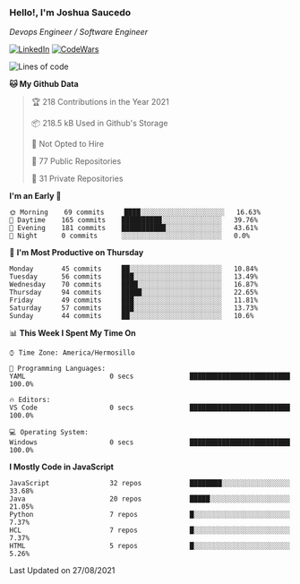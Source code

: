 ### Hello!, I'm Joshua Saucedo
*Devops Engineer / Software Engineer*  

[![LinkedIn](https://img.shields.io/badge/LinkedIn-0073b1?logo=linkedin&style=flat-square&logoColor=white)](https://www.linkedin.com/in/joshua-nathanael-saucedo-uriarte-bb0336169/)
[![CodeWars](https://www.codewars.com/users/joshuansu0897/badges/micro)](https://www.codewars.com/users/joshuansu0897)

<!--START_SECTION:waka-->
![Lines of code](https://img.shields.io/badge/From%20Hello%20World%20I%27ve%20Written-3.7%20million%20lines%20of%20code-blue)

**🐱 My Github Data** 

> 🏆 218 Contributions in the Year 2021
 > 
> 📦 218.5 kB Used in Github's Storage 
 > 
> 🚫 Not Opted to Hire
 > 
> 📜 77 Public Repositories 
 > 
> 🔑 31 Private Repositories  
 > 
**I'm an Early 🐤** 

```text
🌞 Morning    69 commits     ████░░░░░░░░░░░░░░░░░░░░░   16.63% 
🌆 Daytime    165 commits    ██████████░░░░░░░░░░░░░░░   39.76% 
🌃 Evening    181 commits    ███████████░░░░░░░░░░░░░░   43.61% 
🌙 Night      0 commits      ░░░░░░░░░░░░░░░░░░░░░░░░░   0.0%

```
📅 **I'm Most Productive on Thursday** 

```text
Monday       45 commits     ██░░░░░░░░░░░░░░░░░░░░░░░   10.84% 
Tuesday      56 commits     ███░░░░░░░░░░░░░░░░░░░░░░   13.49% 
Wednesday    70 commits     ████░░░░░░░░░░░░░░░░░░░░░   16.87% 
Thursday     94 commits     █████░░░░░░░░░░░░░░░░░░░░   22.65% 
Friday       49 commits     ███░░░░░░░░░░░░░░░░░░░░░░   11.81% 
Saturday     57 commits     ███░░░░░░░░░░░░░░░░░░░░░░   13.73% 
Sunday       44 commits     ██░░░░░░░░░░░░░░░░░░░░░░░   10.6%

```


📊 **This Week I Spent My Time On** 

```text
⌚︎ Time Zone: America/Hermosillo

💬 Programming Languages: 
YAML                     0 secs              █████████████████████████   100.0%

🔥 Editors: 
VS Code                  0 secs              █████████████████████████   100.0%

💻 Operating System: 
Windows                  0 secs              █████████████████████████   100.0%

```

**I Mostly Code in JavaScript** 

```text
JavaScript               32 repos            ████████░░░░░░░░░░░░░░░░░   33.68% 
Java                     20 repos            █████░░░░░░░░░░░░░░░░░░░░   21.05% 
Python                   7 repos             █░░░░░░░░░░░░░░░░░░░░░░░░   7.37% 
HCL                      7 repos             █░░░░░░░░░░░░░░░░░░░░░░░░   7.37% 
HTML                     5 repos             █░░░░░░░░░░░░░░░░░░░░░░░░   5.26%

```



 Last Updated on 27/08/2021
<!--END_SECTION:waka-->

